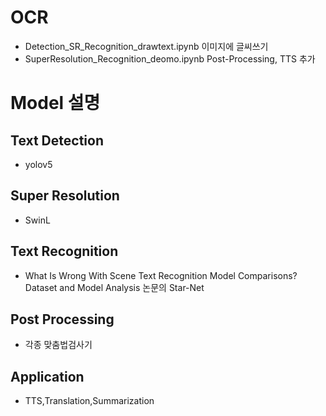 # OCR
- Detection_SR_Recognition_drawtext.ipynb 이미지에 글씨쓰기
- SuperResolution_Recognition_deomo.ipynb Post-Processing, TTS 추가

# Model 설명
## Text Detection
- yolov5
## Super Resolution
- SwinL
## Text Recognition
- What Is Wrong With Scene Text Recognition Model Comparisons? Dataset and Model Analysis 논문의 Star-Net
## Post Processing
- 각종 맞춤법검사기
## Application
- TTS,Translation,Summarization

